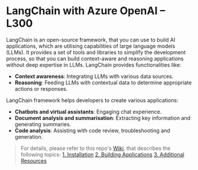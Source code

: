 # LangChain with Azure OpenAI – L300
LangChain is an open-source framework, that you can use to build AI applications, which are utilising capabilities of large language models (LLMs). It provides a set of tools and libraries to simplify the development process, so that you can build context-aware and reasoning applications without deep expertise in LLMs.
LangChain provides functionalities like:

-	**Context awareness**: Integrating LLMs with various data sources.
-	**Reasoning**: Feeding LLMs with contextual data to determine appropriate actions or responses.

LangChain framework helps developers to create various applications:
-	**Chatbots and virtual assistants**: Engaging chat experience.
-	**Document analysis and summarisation**: Extracting key information and generating summaries.
-	**Code analysis**: Assisting with code review, troubleshooting and generation.

> For details, please refer to this repo's [Wiki](https://github.com/LazaUK/AOAI-LangChain-Overview-SDKv1/wiki), that describes the following topics:
[1. Installation](https://github.com/LazaUK/AOAI-LangChain-Overview-SDKv1/wiki/1.-Installation)
[2. Building Applications](https://github.com/LazaUK/AOAI-LangChain-Overview-SDKv1/wiki/2.-Building-Applications)
[3. Additional Resources](https://github.com/LazaUK/AOAI-LangChain-Overview-SDKv1/wiki/3.-Additional-Resources)
